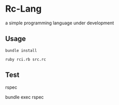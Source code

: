 # Rc-Lang

a simple programming language under development

## Usage

`bundle install`

`ruby rci.rb src.rc`

## Test

rspec

bundle exec rspec